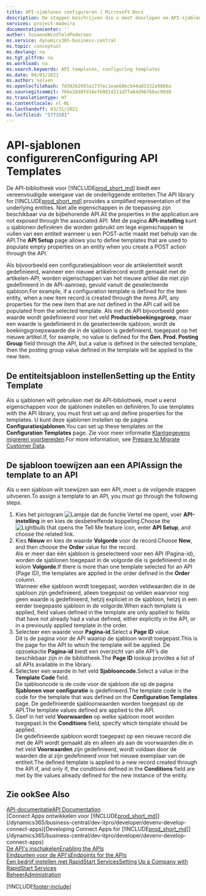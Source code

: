 ```yaml
---
title: API-sjablonen configureren | Microsoft Docs
description: De stappen beschrijven die u moet doorlopen om API-sjablonen te configureren voor Dynamics 365 Business Central.
services: project-madeira
documentationcenter: ''
author: SusanneWindfeldPedersen
ms.service: dynamics365-business-central
ms.topic: conceptual
ms.devlang: na
ms.tgt_pltfrm: na
ms.workload: na
ms.search.keywords: API templates, configuring templates
ms.date: 04/01/2021
ms.author: solsen
ms.openlocfilehash: 7d39262993a173fec1eae68bcb44a85332a9866a
ms.sourcegitcommit: 766e2840fd16efb901d211d7fa64d96766ac99d9
ms.translationtype: HT
ms.contentlocale: nl-NL
ms.lasthandoff: 03/31/2021
ms.locfileid: "5773101"
---
```

# <a name="configuring-api-templates"></a><span data-ttu-id="ad642-103">API-sjablonen configureren</span><span class="sxs-lookup"><span data-stu-id="ad642-103">Configuring API Templates</span></span>
<span data-ttu-id="ad642-104">De API-bibliotheek voor [!INCLUDE[prod_short_md](includes/prod_short.md)] biedt een vereenvoudigde weergave van de onderliggende entiteiten.</span><span class="sxs-lookup"><span data-stu-id="ad642-104">The API library for [!INCLUDE[prod_short_md](includes/prod_short.md)] provides a simplified representation of the underlying entities.</span></span> <span data-ttu-id="ad642-105">Niet alle eigenschappen in de toepassing zijn beschikbaar via de bijbehorende API.</span><span class="sxs-lookup"><span data-stu-id="ad642-105">All the properties in the application are not exposed through the associated API.</span></span> <span data-ttu-id="ad642-106">Met de pagina **API-instelling** kunt u sjablonen definiëren die worden gebruikt om lege eigenschappen te vullen van een entiteit wanneer u een POST-actie maakt met behulp van de API.</span><span class="sxs-lookup"><span data-stu-id="ad642-106">The **API Setup** page allows you to define templates that are used to populate empty properties on an entity when you create a POST action through the API.</span></span> 

<span data-ttu-id="ad642-107">Als bijvoorbeeld een configuratiesjabloon voor de artikelentiteit wordt gedefinieerd, wanneer een nieuwe artikelrecord wordt gemaakt met de artikelen-API, worden eigenschappen van het nieuwe artikel die niet zijn gedefinieerd in de API-aanroep, gevuld vanuit de geselecteerde sjabloon.</span><span class="sxs-lookup"><span data-stu-id="ad642-107">For example, if a configuration template is defined for the item entity, when a new item record is created through the items API, any properties for the new item that are not defined in the API call will be populated from the selected template.</span></span> <span data-ttu-id="ad642-108">Als met de API bijvoorbeeld geen waarde wordt gedefinieerd voor het veld **Productieboekingsgroep**, maar een waarde is gedefinieerd in de geselecteerde sjabloon, wordt de boekingsgroepswaarde die in de sjabloon is gedefinieerd, toegepast op het nieuwe artikel.</span><span class="sxs-lookup"><span data-stu-id="ad642-108">If, for example, no value is defined for the **Gen. Prod. Posting Group** field through the API, but a value is defined in the selected template, then the posting group value defined in the template will be applied to the new item.</span></span> 

## <a name="setting-up-the-entity-template"></a><span data-ttu-id="ad642-109">De entiteitsjabloon instellen</span><span class="sxs-lookup"><span data-stu-id="ad642-109">Setting up the Entity Template</span></span>
<span data-ttu-id="ad642-110">Als u sjablonen wilt gebruiken met de API-bibliotheek, moet u eerst eigenschappen voor de sjablonen instellen en definiëren.</span><span class="sxs-lookup"><span data-stu-id="ad642-110">To use templates with the API library, you must first set up and define properties for the templates.</span></span> <span data-ttu-id="ad642-111">U kunt deze sjablonen instellen op de pagina **Configuratiesjablonen**.</span><span class="sxs-lookup"><span data-stu-id="ad642-111">You can set up these templates on the **Configuration Templates** page.</span></span> <span data-ttu-id="ad642-112">Zie voor meer informatie [Klantgegevens migreren voorbereiden](admin-use-templates-to-prepare-customer-data-for-migration.md).</span><span class="sxs-lookup"><span data-stu-id="ad642-112">For more information, see [Prepare to Migrate Customer Data](admin-use-templates-to-prepare-customer-data-for-migration.md).</span></span> 

## <a name="assign-the-template-to-an-api"></a><span data-ttu-id="ad642-113">De sjabloon toewijzen aan een API</span><span class="sxs-lookup"><span data-stu-id="ad642-113">Assign the template to an API</span></span>

<span data-ttu-id="ad642-114">Als u een sjabloon wilt toewijzen aan een API, moet u de volgende stappen uitvoeren.</span><span class="sxs-lookup"><span data-stu-id="ad642-114">To assign a template to an API, you must go through the following steps.</span></span>

1. <span data-ttu-id="ad642-115">Kies het pictogram ![Lampje dat de functie Vertel me opent](media/ui-search/search_small.png "Vertel me wat u wilt doen"), voer **API-instelling** in en kies de desbetreffende koppeling.</span><span class="sxs-lookup"><span data-stu-id="ad642-115">Choose the ![Lightbulb that opens the Tell Me feature](media/ui-search/search_small.png "Tell me what you want to do") icon, enter **API Setup**, and choose the related link.</span></span>
2. <span data-ttu-id="ad642-116">Kies **Nieuw** en kies de waarde **Volgorde** voor de record.</span><span class="sxs-lookup"><span data-stu-id="ad642-116">Choose **New**, and then choose the **Order** value for the record.</span></span>  
<span data-ttu-id="ad642-117">Als er meer dan één sjabloon is geselecteerd voor een API (Pagina-id), worden de sjablonen toegepast in de volgorde die is gedefinieerd in de kolom **Volgorde**.</span><span class="sxs-lookup"><span data-stu-id="ad642-117">If there is more than one template selected for an API (Page ID), the templates are applied in the order defined in the **Order** column.</span></span>   
<span data-ttu-id="ad642-118">Wanneer elke sjabloon wordt toegepast, worden veldwaarden die in de sjabloon zijn gedefinieerd, alleen toegepast op velden waarvoor nog geen waarde is gedefinieerd, hetzij expliciet in de sjabloon, hetzij in een eerder toegepaste sjabloon in de volgorde.</span><span class="sxs-lookup"><span data-stu-id="ad642-118">When each template is applied, field values defined in the template are only applied to fields that have not already had a value defined, either explicitly in the API, or in a previously applied template in the order.</span></span> 
3. <span data-ttu-id="ad642-119">Selecteer een waarde voor **Pagina-id**.</span><span class="sxs-lookup"><span data-stu-id="ad642-119">Select a **Page ID** value.</span></span>  
<span data-ttu-id="ad642-120">Dit is de pagina voor de API waarop de sjabloon wordt toegepast.</span><span class="sxs-lookup"><span data-stu-id="ad642-120">This is the page for the API to which the template will be applied.</span></span> <span data-ttu-id="ad642-121">De opzoekactie **Pagina-id** biedt een overzicht van alle API's die beschikbaar zijn in de bibliotheek.</span><span class="sxs-lookup"><span data-stu-id="ad642-121">The **Page ID** lookup provides a list of all APIs available in the library.</span></span>
4. <span data-ttu-id="ad642-122">Selecteer een waarde in het veld **Sjablooncode**.</span><span class="sxs-lookup"><span data-stu-id="ad642-122">Select a value in the **Template Code** field.</span></span>  
<span data-ttu-id="ad642-123">De sjablooncode is de code voor de sjabloon die op de pagina **Sjablonen voor configuratie** is gedefinieerd.</span><span class="sxs-lookup"><span data-stu-id="ad642-123">The template code is the code for the template that was defined on the **Configuration Templates** page.</span></span> <span data-ttu-id="ad642-124">De gedefinieerde sjabloonwaarden worden toegepast op de API.</span><span class="sxs-lookup"><span data-stu-id="ad642-124">The template values defined are applied to the API.</span></span> 
5. <span data-ttu-id="ad642-125">Geef in het veld **Voorwaarden** op welke sjabloon moet worden toegepast.</span><span class="sxs-lookup"><span data-stu-id="ad642-125">In the **Conditions** field, specify which template should be applied.</span></span>  
<span data-ttu-id="ad642-126">De gedefinieerde sjabloon wordt toegepast op een nieuwe record die met de API wordt gemaakt als en alleen als aan de voorwaarden die in het veld **Voorwaarden** zijn gedefinieerd, wordt voldaan door de waarden die al zijn gedefinieerd voor het nieuwe exemplaar van de entiteit.</span><span class="sxs-lookup"><span data-stu-id="ad642-126">The defined template is applied to a new record created through the API if, and only if, the conditions defined in the **Conditions** field are met by the values already defined for the new instance of the entity.</span></span>

## <a name="see-also"></a><span data-ttu-id="ad642-127">Zie ook</span><span class="sxs-lookup"><span data-stu-id="ad642-127">See Also</span></span>
[<span data-ttu-id="ad642-128">API-documentatie</span><span class="sxs-lookup"><span data-stu-id="ad642-128">API Documentation</span></span>](/dynamics-nav/fin-graph)  
<span data-ttu-id="ad642-129">[Connect Apps ontwikkelen voor [!INCLUDE[prod_short_md](includes/prod_short.md)]](/dynamics365/business-central/dev-itpro/developer/devenv-develop-connect-apps)</span><span class="sxs-lookup"><span data-stu-id="ad642-129">[Developing Connect Apps for [!INCLUDE[prod_short_md](includes/prod_short.md)]](/dynamics365/business-central/dev-itpro/developer/devenv-develop-connect-apps)</span></span>  
[<span data-ttu-id="ad642-130">De API's inschakelen</span><span class="sxs-lookup"><span data-stu-id="ad642-130">Enabling the APIs</span></span>](/dynamics-nav/enabling-apis-for-dynamics-nav)  
[<span data-ttu-id="ad642-131">Eindpunten voor de API's</span><span class="sxs-lookup"><span data-stu-id="ad642-131">Endpoints for the APIs</span></span>](/dynamics-nav/endpoints-apis-for-dynamics)  
[<span data-ttu-id="ad642-132">Een bedrijf instellen met RapidStart Services</span><span class="sxs-lookup"><span data-stu-id="ad642-132">Setting Up a Company with RapidStart Services</span></span>](admin-set-up-a-company-with-rapidstart.md)  
[<span data-ttu-id="ad642-133">Beheer</span><span class="sxs-lookup"><span data-stu-id="ad642-133">Administration</span></span>](admin-setup-and-administration.md)

[!INCLUDE[footer-include](includes/footer-banner.md)]